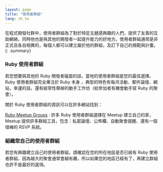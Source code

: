 ```yaml
---
layout: page
title: "使用者群組"
lang: zh_tw
---
```


在程式開發社群中，使用者群組為了對於特定主題感興趣的人們，提供了友善的互助網絡，同時他也是與其他的開發者一起提升能力的好地方。使用者群組通常是非正式且各自相異的，每個人都可以建立屬於他的群組，及訂下自己的規範與計畫。
{: .summary}

### Ruby 使用者群組

若您想要與其他的 Ruby 開發者碰面的話，當地的使用者群組是您的最佳選擇。 Ruby 使用者群組完全專注於 Ruby 本身 ，典型的特色有每月活動、郵件論壇、網站，幸運的話，還有經常性舉辦的動手工作坊（給參加者有機會動手寫 Ruby 的聚會）。

關於 Ruby 使用者群組的資訊可以在許多網站找到：

[Ruby Meetup Groups][meetup]
: 許多 Ruby 使用者群組選擇在 Meetup 建立自己的家， Meetup 提供許多群組工具，包含：私密論壇、公佈欄、自動聚會提醒、還有一個很棒的 RSVP 系統。

### 組織您自己的使用者群組

若您有興趣建立自己的使用者群組，請確認在您的所在地區是否已經有 Ruby 使用者群組，因為越大的聚會通常會越有趣，所以如果您的地區已經有了，再建立群組也許不是最好的選項。



[meetup]: https://www.meetup.com/topics/ruby/
